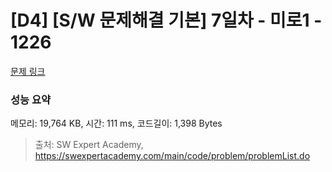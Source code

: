 # [D4] [S/W 문제해결 기본] 7일차 - 미로1 - 1226 

[문제 링크](https://swexpertacademy.com/main/code/problem/problemDetail.do?contestProbId=AV14vXUqAGMCFAYD) 

### 성능 요약

메모리: 19,764 KB, 시간: 111 ms, 코드길이: 1,398 Bytes



> 출처: SW Expert Academy, https://swexpertacademy.com/main/code/problem/problemList.do